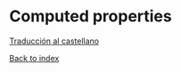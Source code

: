 # Computed properties

[Traducción al castellano](./README_ES.md)

[Back to index](../README.md/#topics-covered)
